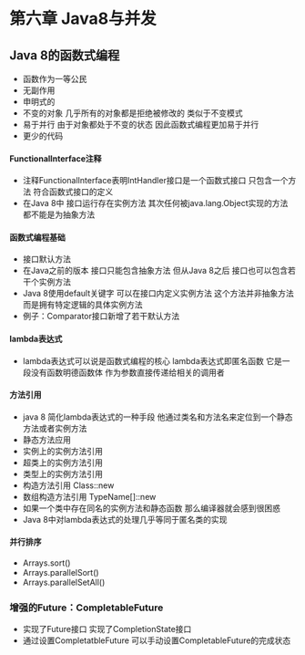 # 第六章 Java8与并发
## Java 8的函数式编程
- 函数作为一等公民
- 无副作用
- 申明式的
- 不变的对象 几乎所有的对象都是拒绝被修改的 类似于不变模式
- 易于并行 由于对象都处于不变的状态 因此函数式编程更加易于并行 
- 更少的代码

#### FunctionalInterface注释
- 注释FunctionalInterface表明IntHandler接口是一个函数式接口 只包含一个方法 符合函数式接口的定义
- 在Java 8中 接口运行存在实例方法 其次任何被java.lang.Object实现的方法 都不能是为抽象方法

#### 函数式编程基础
- 接口默认方法
- 在Java之前的版本 接口只能包含抽象方法 但从Java 8之后 接口也可以包含若干个实例方法
- Java 8使用default关键字 可以在接口内定义实例方法 这个方法并非抽象方法 而是拥有特定逻辑的具体实例方法
- 例子：Comparator接口新增了若干默认方法

#### lambda表达式
- lambda表达式可以说是函数式编程的核心 lambda表达式即匿名函数 它是一段没有函数明德函数体 作为参数直接传递给相关的调用者

#### 方法引用
- java 8 简化lambda表达式的一种手段 他通过类名和方法名来定位到一个静态方法或者实例方法
- 静态方法应用
- 实例上的实例方法引用
- 超类上的实例方法引用
- 类型上的实例方法引用
- 构造方法引用 Class::new
- 数组构造方法引用 TypeName[]::new
- 如果一个类中存在同名的实例方法和静态函数 那么编译器就会感到很困惑
- Java 8中对lambda表达式的处理几乎等同于匿名类的实现

#### 并行排序
- Arrays.sort()
- Arrays.parallelSort()
- Arrays.parallelSetAll()

### 增强的Future：CompletableFuture
- 实现了Future接口 实现了CompletionState接口
- 通过设置CompletatbleFuture 可以手动设置CompletableFuture的完成状态

